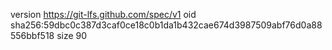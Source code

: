 version https://git-lfs.github.com/spec/v1
oid sha256:59dbc0c387d3caf0ce18c0b1da1b432cae674d3987509abf76d0a88556bbf518
size 90
